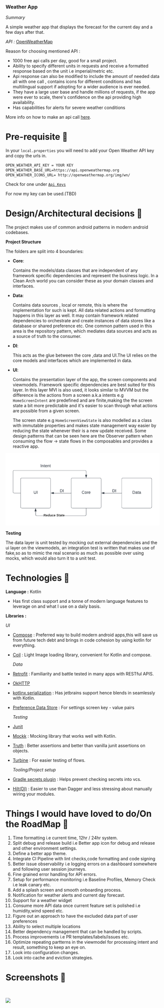 ### Weather App

*Summary*

A simple weather app that displays the forecast for the current day and a few days after that.

*API :* [OpenWeatherMap](https://openweathermap.org/api)

Reason for choosing mentioned API :
- 1000 free api calls per day, good for a small project.
- Ability to specify different units in requests and receive a formatted response based on the unit i.e imperial/metric etc.
- Api response can also be modified to include the amount of needed data all with one call ,
contains icons for different conditions and has multilingual support if adopting for a wider audience is ever needed.
- They have a large user base and handle millions of requests, if the app were ever to scale, there's confidence on the api providing high availability.
- Has capabilities for alerts for severe weather conditions

More info on how to make an api call [here](https://openweathermap.org/api/one-call-3#multi).

# Pre-requisite 📝

In your `local.properties` you will need to add your Open Weather API key and copy the urls in.

```properties
OPEN_WEATHER_API_KEY = YOUR KEY
OPEN_WEATHER_BASE_URL=https://api.openweathermap.org
OPEN_WEATHER_ICONS_URL= http://openweathermap.org/img/wn/
```

Check for one under  [`Api Keys`](https://home.openweathermap.org/api_keys)

For now my key can be used.(TBD)

# Design/Architectural decisions 📐

The project makes use of common android patterns in modern android codebases.

**Project Structure**

The folders are split into 4 boundaries:
 - **Core**:

   Contains the models/data classes that are independent of any framework specific dependencies and represent the business logic. 
   In a Clean Arch world you can consider these as your domain classes and interfaces.

 - **Data**:

   Contains data sources , local or remote, this is where the implementation for such is kept. All data related actions and formatting happens in this layer as well.
   It may contain framework related dependencies to orchestrate and create instances of data stores like a database or shared preference etc.
   One common pattern used in this area is the repository pattern, which mediates data sources and acts as a source of truth to the consumer.

 - **DI**:

   This acts as the glue between the core ,data and UI.The UI relies on the core models and interfaces which are implemented in data.

 - **UI**:

   Contains the presentation layer of the app, the screen components and viewmodels. Framework specific dependencies are best suited for this layer.
   In this layer MVI is also used, it looks similar to MVVM but the difference is the actions from a screen a.k.a intents e.g ```HomeScreenIntent``` are predefined and are finite,making the
   the screen state a bit more predictable and it's easier to scan through what actions are possible from a given screen.

   The screen state e.g ```HomeScreenViewState``` is also modelled as a class with immutable properties and makes state management way easier by reducing the state whenever their is a new update received.
   Some design patterns that can be seen here are the Observer pattern when consuming the flow -> state flows in the composables and provides a reactive app.

![Add flow diagram here](/docs/MVI.png)

**Testing**

The data layer is unit tested by mocking out external dependencies and the ui layer on the viewmodels, an integration test
is written that makes use of fake,so as to mimic the real scenario as much as possible over using mocks, which would also turn it to a unit test.

# Technologies 🔨

**Language :** Kotlin
 - Has first class support and a tonne of modern language features to leverage on and what I use on a daily basis.

**Libraries :**
  

  *UI*
- [Compose](https://developer.android.com/jetpack/compose) : Preferred way to build modern android apps,this will save us from future tech debt and brings in code cohesion by using kotlin for everything.
- [Coil](https://coil-kt.github.io/coil/compose/https://coil-kt.github.io/coil/compose/) : Light Image loading library, convenient for Kotlin and compose.

  *Data*
- [Retrofit](https://square.github.io/retrofit/) : Familiarity and battle tested in many apps with RESTful APIS.
- [OkHTTP](https://square.github.io/okhttp/)
- [kotlinx.serialization](https://kotlinlang.org/docs/serialization.html) : Has jetbrains support hence blends in seamlessly with Kotlin.
- [Preference Data Store](https://developer.android.com/topic/libraries/architecture/datastore) : For settings screen key - value pairs

   *Testing*
- [Junit](https://junit.org/junit4/)
- [Mockk](https://mockk.io/) : Mocking library that works well with Kotlin.
- [Truth](https://truth.dev/) : Better assertions and better than vanilla junit assertions on objects.
- [Turbine](https://github.com/cashapp/turbine) : For easier testing of flows.

   *Tooling/Project setup*
- [Gradle secrets plugin](https://github.com/google/secrets-gradle-plugin) : Helps prevent checking secrets into vcs.
- [Hilt(DI)](https://developer.android.com/training/dependency-injection/hilt-android) : Easier to use than Dagger and less stressing about manually wiring your modules.

# Things I would have loved to do/On the RoadMap 💙

1. Time formatting i.e current time, 12hr / 24hr system.
2. Split debug and release build i.e Better app icon for debug and release and other environment settings.
3. Define a better app theme.
4. Integrate CI Pipeline with lint checks,code formatting and code signing
5. Better issue observability i.e logging errors on a dashboard somewhere and following user session journeys.
6. Fine grained error handling for API errors.
7. Setup for performance monitoring i.e Baseline Profiles, Memory Check i.e leak canary etc.
8. Add a splash screen and smooth onboarding process.
9. Notification for weather alerts and current day forecast.
10. Support for a weather widget
11. Consume more API data once current feature set is polished i.e humidity,wind speed etc.
12. Figure out an approach to have the excluded data part of user preferences
13. Ability to select multiple locations
14. Better dependency management that can be handled by scripts.
15. Process improvements i.e PR templates/labels/issues etc.
16. Optimize repeating partterns in the viewmodel for processing intent and result, something to keep an eye on.
17. Look into configuration changes.
18. Look into cache and eviction strategies.

# Screenshots 📱

<img src="" width="300px"> <img src="" width="300px">


![](https://media.giphy.com/media/hWvk9iUU4uBBeyBq0k/giphy.gif)


